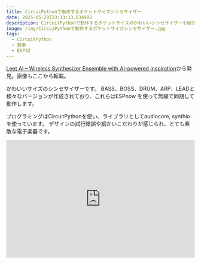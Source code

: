 ```yaml
---
title: CircuiPythonで動作するポケットサイズシンセサイザー
date: 2025-05-29T23:13:13.634902
description: CircuitPythonで動作するポケットサイズのかわいいシンセサイザーを紹介します。
image: /img/CircuiPythonで動作するポケットサイズシンセサイザー.jpg
tags:
  - CircuitPython
  - 音楽
  - ESP32
---
```

[Leet AI – Wireless Synthesizer Ensemble with AI-powered inspiration](https://vonkonow.com/leetai/)から発見。画像もここから転載。

かわいいサイズのシンセサイザーです。
BASS、BOSS、DRUM、ARP、LEADと様々なバージョンが作成されており、これらはESPnow を使って無線で同期して動作します。

プログラミングはCircuitPythonを使い、ライブラリとしてaudiocore, synthioを使っています。
デザインの試行錯誤や細かいこだわりが感じられ、とても素敵な電子楽器です。



<iframe width="100%" height="315" src="https://www.youtube.com/embed/MnzYHhDXu_o" title="YouTube video player" frameborder="0" allow="accelerometer; autoplay; clipboard-write; encrypted-media; gyroscope; picture-in-picture" allowfullscreen></iframe>


